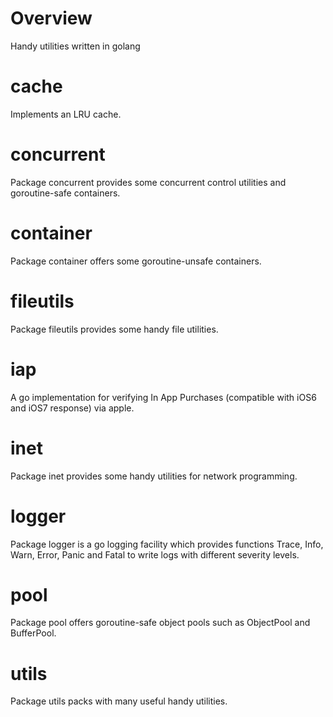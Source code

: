 # Overview

Handy utilities written in golang

# cache

Implements an LRU cache.

# concurrent

Package concurrent provides some concurrent control utilities and goroutine-safe containers.

# container

Package container offers some goroutine-unsafe containers.

# fileutils

Package fileutils provides some handy file utilities.

# iap

A go implementation for verifying In App Purchases (compatible with iOS6 and iOS7 response) via apple.

# inet

Package inet provides some handy utilities for network programming.

# logger

Package logger is a go logging facility which provides functions Trace, Info, Warn, Error, Panic and Fatal to write logs with different severity levels.

# pool

Package pool offers goroutine-safe object pools such as ObjectPool and BufferPool.

# utils

Package utils packs with many useful handy utilities.
